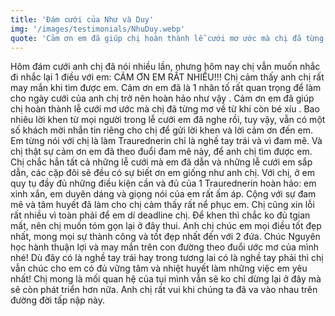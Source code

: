```yaml
---
title: 'Đám cưới của Như và Duy'
img: '/images/testimonials/NhuDuy.webp'
quote: 'Cảm ơn em đã giúp chị hoàn thành lễ cưới mơ ước mà chị đã từng mơ về từ khi còn bé xíu.'
---
```

Hôm đám cưới anh chị đã nói nhiều lần, nhưng hôm nay chị vẫn muốn nhắc đi nhắc lại 1 điều với em: CẢM ƠN EM RẤT NHIỀU!!! Chị cảm thấy anh chị rất may mắn khi tìm được em. Cảm ơn em đã là 1 nhân tố rất quan trọng để làm cho ngày cưới của anh chị trở nên hoàn hảo như vậy  . Cảm ơn em đã giúp chị hoàn thành lễ cưới mơ ước mà chị đã từng mơ về từ khi còn bé xíu  . Bao nhiêu lời khen từ mọi người trong lễ cưới em đã nghe rồi, tuy vậy, vẫn có một số khách mời nhắn tin riêng cho chị để gửi lời khen và lời cảm ơn đến em. Em từng nói với chị là làm Traurednerin chỉ là nghề tay trái và vì đam mê. Và chị thật sự cảm ơn em đã theo đuổi đam mê này, để anh chị tìm được em. Chị chắc hẳn tất cả những lễ cưới mà em đã dẫn và những lễ cưới em sắp dẫn, các cặp đôi sẽ đều có sự biết ơn em giống như anh chị. Với chị, ở em quy tụ đầy đủ những điều kiện cần và đủ của 1 Traurednerin hoàn hảo: em xinh xắn, em duyên dáng và giọng nói của em rất ấm áp. Cộng với sự đam mê và tâm huyết đã làm cho chị cảm thấy rất nể phục em. Chị cũng xin lỗi rất nhiều vì toàn phải để em dí deadline chị. Để khen thì chắc ko đủ tgian mất, nên chị muốn tóm gọn lại ở đây thui. Anh chị chúc em mọi điều tốt đẹp nhất, mong mọi sự thành công và tốt đẹp nhất đến với 2 đứa. Chúc Nguyên học hành thuận lợi và may mắn trên con đường theo đuổi ước mơ của mình nhé! Dù đây có là nghề tay trái hay trong tương lai có là nghề tay phải thì chị vẫn chúc cho em có đủ vững tâm và nhiệt huyết làm những việc em yêu nhất! Chị mong là mối quan hệ của tụi mình vẫn sẽ ko chỉ dừng lại ở đây mà sẽ còn phát triển hơn nữa. Anh chị rất vui khi chúng ta đã va vào nhau trên đường đời tấp nập này.
